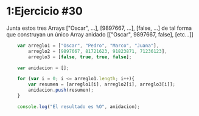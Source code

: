 # 1:Ejercicio #30

Junta estos tres Arrays ["Oscar", ...], [9897667, ...], [false, ...] de tal forma que construyan un único Array anidado [["Oscar", 9897667, false], [etc...]]
```javascript
    var arreglo1 = ["Oscar", "Pedro", "Marco", "Juana"],
        arreglo2 = [9897667, 81721623, 91823871, 71236123],
        arreglo3 = [false, true, true, false];

    var anidacion = [];

    for (var i = 0; i <= arreglo1.length; i++){
        var resumen = [arreglo1[i], arreglo2[i], arreglo3[i]];
        anidacion.push(resumen);
    }

    console.log("El resultado es %O", anidacion);
```





